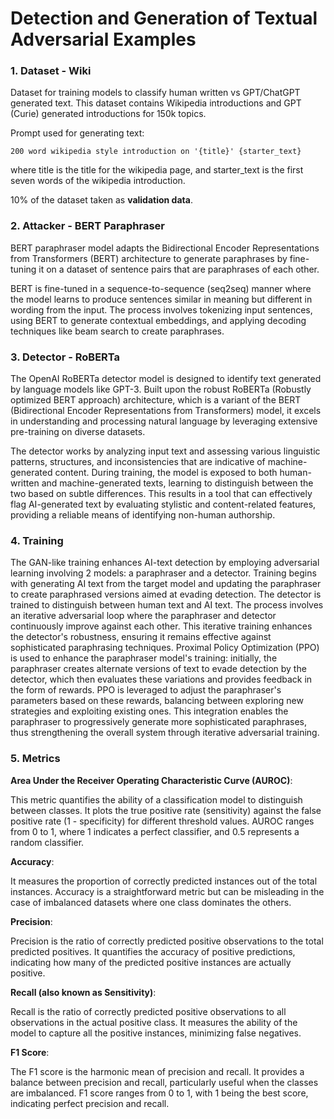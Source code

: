 # Detection and Generation of Textual Adversarial Examples 

### 1. Dataset - Wiki

Dataset for training models to classify human written vs GPT/ChatGPT generated text. This dataset contains Wikipedia introductions and GPT (Curie) generated introductions for 150k topics.

Prompt used for generating text:

`200 word wikipedia style introduction on '{title}'
{starter_text}`

where title is the title for the wikipedia page, and starter_text is the first seven words of the wikipedia introduction.

10% of the dataset taken as <b>validation data</b>.


### 2. Attacker - BERT Paraphraser

BERT paraphraser model adapts the Bidirectional Encoder Representations from Transformers (BERT) architecture to generate paraphrases by fine-tuning it on a dataset of sentence pairs that are paraphrases of each other.

BERT is fine-tuned in a sequence-to-sequence (seq2seq) manner where the model learns to produce sentences similar in meaning but different in wording from the input. The process involves tokenizing input sentences, using BERT to generate contextual embeddings, and applying decoding techniques like beam search to create paraphrases. 

### 3. Detector - RoBERTa 

The OpenAI RoBERTa detector model is designed to identify text generated by language models like GPT-3. Built upon the robust RoBERTa (Robustly optimized BERT approach) architecture, which is a variant of the BERT (Bidirectional Encoder Representations from Transformers) model, it excels in understanding and processing natural language by leveraging extensive pre-training on diverse datasets. 

The detector works by analyzing input text and assessing various linguistic patterns, structures, and inconsistencies that are indicative of machine-generated content. During training, the model is exposed to both human-written and machine-generated texts, learning to distinguish between the two based on subtle differences. This results in a tool that can effectively flag AI-generated text by evaluating stylistic and content-related features, providing a reliable means of identifying non-human authorship.

### 4. Training

The GAN-like training enhances AI-text detection by employing adversarial learning involving 2 models: a paraphraser and a detector. Training begins with generating AI text from the target model and updating the paraphraser to create paraphrased versions aimed at evading detection. The detector is trained to distinguish between human text and AI text. The process involves an iterative adversarial loop where the paraphraser and detector continuously improve against each other. This iterative training enhances the detector's robustness, ensuring it remains effective against sophisticated paraphrasing techniques​. Proximal Policy Optimization (PPO) is used to enhance the paraphraser model's training: initially, the paraphraser creates alternate versions of text to evade detection by the detector, which then evaluates these variations and provides feedback in the form of rewards. PPO is leveraged to adjust the paraphraser's parameters based on these rewards, balancing between exploring new strategies and exploiting existing ones. This integration enables the paraphraser to progressively generate more sophisticated paraphrases, thus strengthening the overall system through iterative adversarial training.

### 5. Metrics

<b>Area Under the Receiver Operating Characteristic Curve (AUROC)</b>:

This metric quantifies the ability of a classification model to distinguish between classes.
It plots the true positive rate (sensitivity) against the false positive rate (1 - specificity) for different threshold values.
AUROC ranges from 0 to 1, where 1 indicates a perfect classifier, and 0.5 represents a random classifier.


<b>Accuracy</b>:

It measures the proportion of correctly predicted instances out of the total instances.
Accuracy is a straightforward metric but can be misleading in the case of imbalanced datasets where one class dominates the others.


<b>Precision</b>:

Precision is the ratio of correctly predicted positive observations to the total predicted positives.
It quantifies the accuracy of positive predictions, indicating how many of the predicted positive instances are actually positive.


<b>Recall (also known as Sensitivity)</b>:

Recall is the ratio of correctly predicted positive observations to all observations in the actual positive class.
It measures the ability of the model to capture all the positive instances, minimizing false negatives.


<b>F1 Score</b>:

The F1 score is the harmonic mean of precision and recall.
It provides a balance between precision and recall, particularly useful when the classes are imbalanced.
F1 score ranges from 0 to 1, with 1 being the best score, indicating perfect precision and recall.